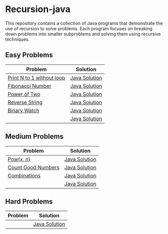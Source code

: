 # Recursion-java
This repository contains a collection of Java programs that demonstrate the use of recursion to solve problems. Each program focuses on breaking down problems into smaller subproblems and solving them using recursive techniques. 

## Easy Problems
| Problem | Solution |
|---------|----------|
| [Print N to 1 without loop](https://www.geeksforgeeks.org/problems/print-n-to-1-without-loop/1) | [Java Solution](./Easy/PrintNto1.java) |
| [Fibonacci Number](https://leetcode.com/problems/fibonacci-number/) | [Java Solution](./Easy/FibonacciNumber.java) |
| [Power of Two](https://leetcode.com/problems/power-of-two/description/) | [Java Solution](./Easy/PowerofTwo.java) |
| [Reverse String](https://leetcode.com/problems/reverse-string/description/) | [Java Solution](./Easy/ReverseString.java) |
| [Binary Watch](https://leetcode.com/problems/binary-watch/description/) | [Java Solution](./Easy/BinaryWatch.java) |
| []() | [Java Solution](./Easy/filename.java) |

## Medium Problems
| Problem | Solution |
|---------|----------|
| [Pow(x, n)](https://leetcode.com/problems/powx-n/description/) | [Java Solution](./Medium/Powx-n.java) |
| [Count Good Numbers](https://leetcode.com/problems/count-good-numbers/description/) | [Java Solution](./Medium/CountGoodNumbers.java) |
| [Combinations](https://leetcode.com/problems/combinations/description/) | [Java Solution](./Medium/Combinations.java) |
| []() | [Java Solution](./Medium/filename.java) |
## Hard Problems
| Problem | Solution |
|---------|----------|
| []() | [Java Solution](./Hard/filename.java) |

